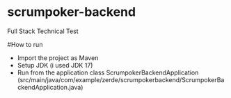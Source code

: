 # scrumpoker-backend
Full Stack Technical Test

#How to run
- Import the project as Maven
- Setup JDK (i used JDK 17)
- Run from the application class ScrumpokerBackendApplication (src/main/java/com/example/zerde/scrumpokerbackend/ScrumpokerBackendApplication.java)
